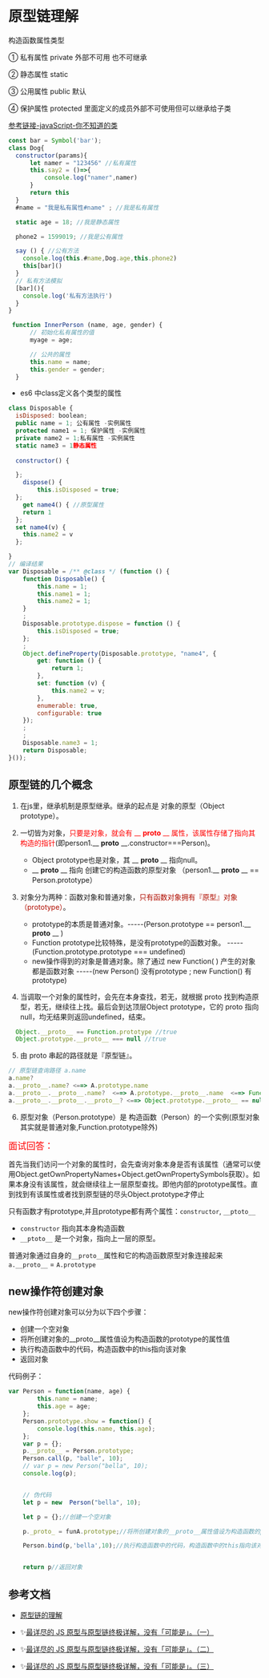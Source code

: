 # 原型链理解

构造函数属性类型

① 私有属性 private 外部不可用 也不可继承

② 静态属性 static  

③ 公用属性 public 默认 

④ 保护属性  protected  里面定义的成员外部不可使用但可以继承给子类


[参考链接-javaScript-你不知道的类](https://www.136.la/jingpin/show-207715.html)
``` javascript
const bar = Symbol('bar');
class Dog{
  constructor(params){
      let namer = "123456" //私有属性
      this.say2 = ()=>{
          console.log("namer",namer)
      }
      return this
  }
  #name = "我是私有属性#name" ; //我是私有属性

  static age = 18; //我是静态属性

  phone2 = 1599019; //我是公有属性

  say () { //公有方法
    console.log(this.#name,Dog.age,this.phone2)
    this[bar]()
  }
  // 私有方法模拟
  [bar](){
    console.log('私有方法执行')
  }
}

 function InnerPerson (name, age, gender) {
      // 初始化私有属性的值
      myage = age;

      // 公共的属性
      this.name = name;
      this.gender = gender;
  }
```
+ es6 中class定义各个类型的属性 

```javaScript
class Disposable {
  isDisposed: boolean;
  public name = 1; 公有属性 -实例属性
  protected name1 = 1; 保护属性 -实例属性
  private name2 = 1;私有属性 -实例属性
  static name3 = 1静态属性 
  
  constructor() { 

  };
    dispose() {
        this.isDisposed = true;
  };
    get name4() { //原型属性
    return 1
  };
  set name4(v) { 
    this.name2 = v
  };

}
// 编译结果
var Disposable = /** @class */ (function () {
    function Disposable() {
        this.name = 1;
        this.name1 = 1;
        this.name2 = 1;
    }
    ;
    Disposable.prototype.dispose = function () {
        this.isDisposed = true;
    };
    ;
    Object.defineProperty(Disposable.prototype, "name4", {
        get: function () {
            return 1;
        },
        set: function (v) {
            this.name2 = v;
        },
        enumerable: true,
        configurable: true
    });
    ;
    ;
    Disposable.name3 = 1;
    return Disposable;
}());

```

## 原型链的几个概念

1. 在js里，继承机制是原型继承。继承的起点是 对象的原型（Object prototype）。

2. 一切皆为对象，<font color="red">只要是对象，就会有 __ **proto** __ 属性，该属性存储了指向其构造的指针</font>(即person1.__ **proto** __.constructor===Person)。
    + Object prototype也是对象，其 __ **proto** __ 指向null。
    + __ **proto** __ 指向 创建它的构造函数的原型对象 （person1.__ **proto** __ == Person.prototype）

3. 对象分为两种：函数对象和普通对象，<font color="bule">只有函数对象拥有『原型』对象（prototype）</font>。
    + prototype的本质是普通对象。-----(Person.prototype ==  person1.__ **proto** __ )
    + Function prototype比较特殊，是没有prototype的函数对象。 -----(Function.prototype.prototype === undefined)
    + new操作得到的对象是普通对象。除了通过 new Function( ) 产生的对象都是函数对象 -----(new Person() 没有prototype ; new Function() 有prototype)

4. 当调取一个对象的属性时，会先在本身查找，若无，就根据 proto 找到构造原型，若无，继续往上找。最后会到达顶层Object prototype，它的 proto 指向null，均无结果则返回undefined，结束。

  ```javascript
    Object.__proto__ == Function.prototype //true
    Object.prototype.__proto__ === null //true
  ```

5. 由 proto 串起的路径就是『原型链』。

```javascript
// 原型链查询路径 a.name
a.name?
a.__proto__.name? <==> A.prototype.name
a.__proto__.__proto__.name?  <==> A.prototype.__proto__.name  <==> Function.prototype.name <==> Object.__proto__
a.__proto__.__proto__.__proto__? <==> Object.prototype.__proto__ == null
```

6. 原型对象（Person.prototype）是 构造函数（Person）的一个实例(原型对象其实就是普通对象,Function.prototype除外)


<font size="4" color="red">面试回答：</font>

首先当我们访问一个对象的属性时，会先查询对象本身是否有该属性（通常可以使用Object.getOwnPropertyNames+Object.getOwnPropertySymbols获取）。如果本身没有该属性，就会继续往上一层原型查找。即他内部的prototype属性。直到找到有该属性或者找到原型链的尽头Object.prototype才停止

只有函数才有prototype,并且prototype都有两个属性：`constructor`, `__ptoto__`

- `constructor` 指向其本身构造函数
- `__ptoto__` 是一个对象，指向上一层的原型。

普通对象通过自身的`__proto__`属性和它的构造函数原型对象连接起来 `a.__proto__` = `A.prototype`

## new操作符创建对象

new操作符创建对象可以分为以下四个步骤：

+ 创建一个空对象
+ 将所创建对象的__proto__属性值设为构造函数的prototype的属性值
+ 执行构造函数中的代码，构造函数中的this指向该对象
+ 返回对象

代码例子：

```javascript
var Person = function(name, age) {
        this.name = name;
        this.age = age;
    };
    Person.prototype.show = function() {
        console.log(this.name, this.age);
    };
    var p = {};
    p.__proto__ = Person.prototype;
    Person.call(p, "balle", 10);
    // var p = new Person("bella", 10);
    console.log(p);


    // 伪代码
    let p = new  Person("bella", 10);

    let p = {};//创建一个空对象

    p._proto_ = funA.prototype;//将所创建对象的__proto__属性值设为构造函数的prototype的属性值

    Person.bind(p,'bella',10);//执行构造函数中的代码，构造函数中的this指向该对象


    return p//返回对象

```

## 参考文档

+ [原型链的理解](https://www.jianshu.com/p/17b2d4dd6867)

+ ✨[最详尽的 JS 原型与原型链终极详解，没有「可能是」。（一）](https://www.jianshu.com/p/dee9f8b14771)

+ ✨[最详尽的 JS 原型与原型链终极详解，没有「可能是」。（二）](https://www.jianshu.com/p/652991a67186)

+ ✨[最详尽的 JS 原型与原型链终极详解，没有「可能是」。（三）](https://www.jianshu.com/p/a4e1e7b6f4f8)
